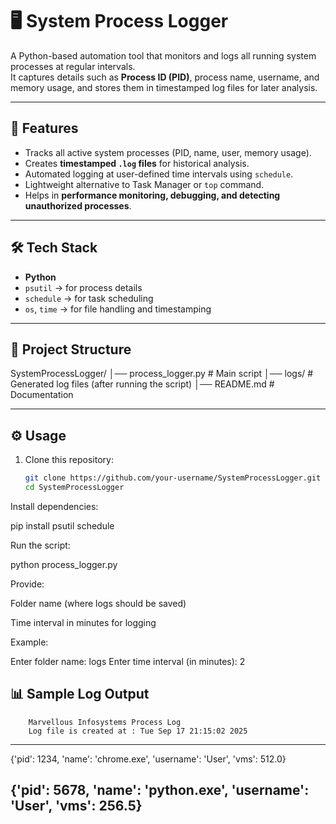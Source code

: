 
# 🖥️ System Process Logger

A Python-based automation tool that monitors and logs all running system processes at regular intervals.  
It captures details such as **Process ID (PID)**, process name, username, and memory usage, and stores them in timestamped log files for later analysis.  

---

## 🚀 Features
- Tracks all active system processes (PID, name, user, memory usage).  
- Creates **timestamped `.log` files** for historical analysis.  
- Automated logging at user-defined time intervals using `schedule`.  
- Lightweight alternative to Task Manager or `top` command.  
- Helps in **performance monitoring, debugging, and detecting unauthorized processes**.  

---

## 🛠️ Tech Stack
- **Python**  
- `psutil` → for process details  
- `schedule` → for task scheduling  
- `os`, `time` → for file handling and timestamping  

---

## 📂 Project Structure
SystemProcessLogger/
│── process_logger.py # Main script
│── logs/ # Generated log files (after running the script)
│── README.md # Documentation


---

## ⚙️ Usage
1. Clone this repository:
   ```bash
   git clone https://github.com/your-username/SystemProcessLogger.git
   cd SystemProcessLogger


Install dependencies:

pip install psutil schedule


Run the script:

python process_logger.py


Provide:

Folder name (where logs should be saved)

Time interval in minutes for logging

Example:

Enter folder name: logs
Enter time interval (in minutes): 2

📊 Sample Log Output
--------------------------------------------------------------------------------
        Marvellous Infosystems Process Log
        Log file is created at : Tue Sep 17 21:15:02 2025
--------------------------------------------------------------------------------
{'pid': 1234, 'name': 'chrome.exe', 'username': 'User', 'vms': 512.0}  

{'pid': 5678, 'name': 'python.exe', 'username': 'User', 'vms': 256.5}  
--------------------------------------------------------------------------------

